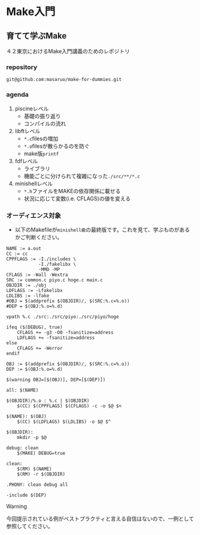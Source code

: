 # Make入門
## 育てて学ぶMake
４２東京におけるMake入門講義のためのレポジトリ

### repository
`git@github.com:masaruo/make-for-dummies.git`

### agenda
1. piscineレベル
	* 基礎の振り返り
	* コンパイルの流れ
2. libftレベル
	* `*.c`filesの増加
	* `*.o`filesが散らかるのを防ぐ
	* make版`printf`
3. fdfレベル
	* ライブラリ
	* 機能ごとに分けられて複雑になった`./src/**/*.c`
4. minishellレベル
	* `*.h`ファイルをMAKEの依存関係に載せる
	* 状況に応じて変数(i.e. CFLAGS)の値を変える

### オーディエンス対象
* 以下のMakefileが`minishell級`の最終版です。これを見て、学ぶものがあるかご判断ください。
```
NAME := a.out
CC := cc
CPPFLAGS :=	-I./includes \
			-I./fakelibx \
			-MMD -MP
CFLAGS := -Wall -Wextra
SRC := common.c piyo.c hoge.c main.c
OBJDIR := ./obj
LDFLAGS := -Lfakelibx
LDLIBS := -lfake
#OBJ = $(addprefix $(OBJDIR)/, $(SRC:%.c=%.o))
#DEP = $(OBJ:%.o=%.d)

vpath %.c ./src:./src/piyo:./src/piyo/hoge

ifeq ($(DEBUG), true)
	CFLAGS += -g3 -O0 -fsanitize=address
	LDFLAGS += -fsanitize=address
else
	CFLAGS += -Werror
endif

OBJ := $(addprefix $(OBJDIR)/, $(SRC:%.c=%.o))
DEP := $(OBJ:%.o=%.d)

$(warning OBJ=[$(OBJ)], DEP=[$(DEP)])

all: $(NAME)

$(OBJDIR)/%.o : %.c | $(OBJDIR)
	$(CC) $(CPPFLAGS) $(CFLAGS) -c -o $@ $<

$(NAME): $(OBJ)
	$(CC) $(LDFLAGS) $(LDLIBS) -o $@ $^

$(OBJDIR):
	mkdir -p $@

debug: clean
	$(MAKE) DEBUG=true

clean:
	$(RM) $(NAME)
	$(RM) -r $(OBJDIR)

.PHONY: clean debug all

-include $(DEP)

```

> [!WARNING]
>今回提示されている例がベストプラクティと言える自信はないので、一例として参照してください。
